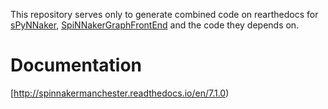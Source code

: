 This repository serves only to generate combined code on rearthedocs for [sPyNNaker](https://github.com/SpiNNakerManchester/sPyNNaker), [SpiNNakerGraphFrontEnd](https://github.com/SpiNNakerManchester/SpiNNakerGraphFrontEnd) and the code they depends on.
 
Documentation
=============
[http://spinnakermanchester.readthedocs.io/en/7.1.0)
